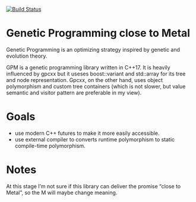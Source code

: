 [![Build Status](https://travis-ci.org/gchoinka/gpm.svg?branch=master)](https://travis-ci.org/gchoinka/gpm)
# Genetic Programming close to Metal 

Genetic Programming is an optimizing strategy inspired by genetic and evolution theory. 

GPM is a genetic programming library written in C++17.
It is heavily influenced by gpcxx but it useses boost::variant and std::array for its tree and node representation.  Gpcxx, on the other hand, uses object polymorphism and custom tree containers (which is not slower, but value semantic and visitor pattern are preferable in my view).
# Goals
* use modern C++ futures to make it more easily accessible. 
* use external compiler to converts runtime polymorphism to static compile-time polymorphism. 

# Notes
At this stage I’m not sure if this library can deliver the promise “close to Metal”, so the M will maybe change meaning.

